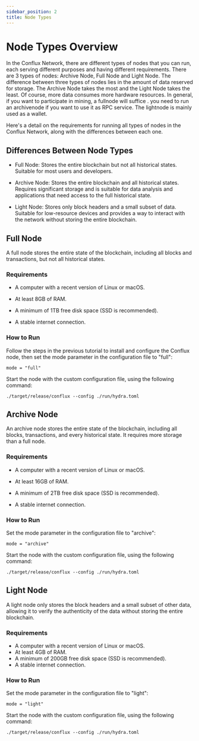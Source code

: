 ```yaml
---
sidebar_position: 2
title: Node Types
---
```


# Node Types Overview

In the Conflux Network, there are different types of nodes that you can run, each serving different purposes and having different requirements. There are 3 types of nodes: Archive Node, Full Node and Light Node. The difference between three types of nodes lies in the amount of data reserved for storage. The Archive Node takes the most and the Light Node takes the least. Of course, more data consumes more hardware resources. In general, if you want to participate in mining, a fullnode will suffice . you need to run an archivenode if you want to use it as RPC service. The lightnode is mainly used as a wallet.

Here's a detail on the requirements for running all types of nodes in the Conflux Network, along with the differences between each one.



## Differences Between Node Types

* Full Node: Stores the entire blockchain but not all historical states. Suitable for most users and developers.

* Archive Node: Stores the entire blockchain and all historical states. Requires significant storage and is suitable for data analysis and applications that need access to the full historical state.

* Light Node: Stores only block headers and a small subset of data. Suitable for low-resource devices and provides a way to interact with the network without storing the entire blockchain.



## Full Node

A full node stores the entire state of the blockchain, including all blocks and transactions, but not all historical states.

### Requirements

* A computer with a recent version of Linux or macOS.

* At least 8GB of RAM.

* A minimum of 1TB free disk space (SSD is recommended).

* A stable internet connection.

### How to Run

Follow the steps in the previous tutorial to install and configure the Conflux node, then set the mode parameter in the configuration file to "full":

```
mode = "full" 
```

Start the node with the custom configuration file, using the following command:

```
./target/release/conflux --config ./run/hydra.toml 
```


## Archive Node

An archive node stores the entire state of the blockchain, including all blocks, transactions, and every historical state. It requires more storage than a full node.

### Requirements

* A computer with a recent version of Linux or macOS.

* At least 16GB of RAM.

* A minimum of 2TB free disk space (SSD is recommended).

* A stable internet connection.

### How to Run

Set the mode parameter in the configuration file to "archive":

```
mode = "archive" 
```

Start the node with the custom configuration file, using the following command:

```
./target/release/conflux --config ./run/hydra.toml 
```


## Light Node

A light node only stores the block headers and a small subset of other data, allowing it to verify the authenticity of the data without storing the entire blockchain.

### Requirements

* A computer with a recent version of Linux or macOS.
* At least 4GB of RAM.
* A minimum of 200GB free disk space (SSD is recommended).
* A stable internet connection.

### How to Run

Set the mode parameter in the configuration file to "light":

```
mode = "light" 
```

Start the node with the custom configuration file, using the following command:

```
./target/release/conflux --config ./run/hydra.toml 
```
